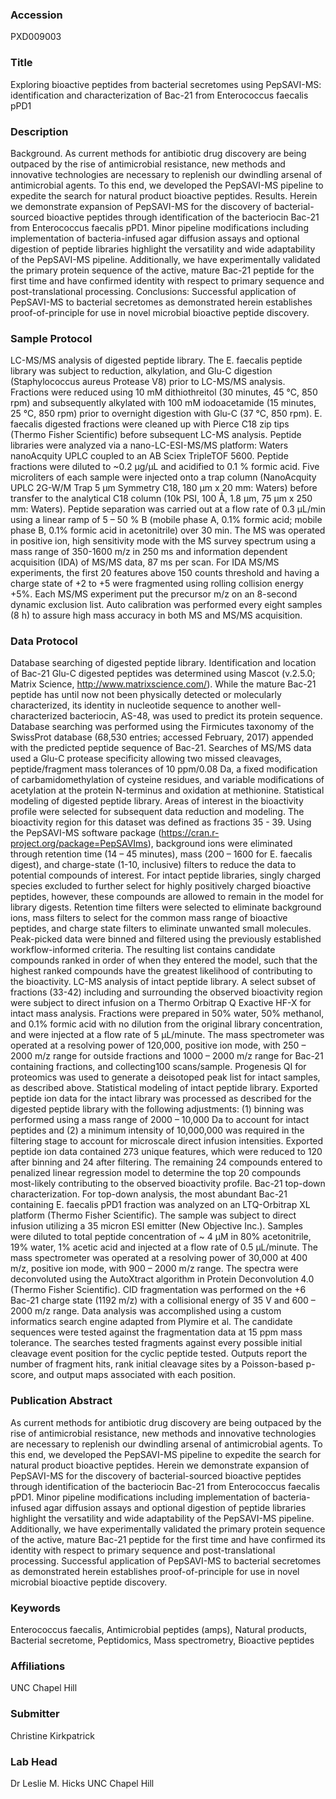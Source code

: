 ### Accession
PXD009003

### Title
Exploring bioactive peptides from bacterial secretomes using PepSAVI-MS: identification and characterization of Bac-21 from Enterococcus faecalis pPD1

### Description
Background. As current methods for antibiotic drug discovery are being outpaced by the rise of antimicrobial resistance, new methods and innovative technologies are necessary to replenish our dwindling arsenal of antimicrobial agents. To this end, we developed the PepSAVI-MS pipeline to expedite the search for natural product bioactive peptides.  Results. Herein we demonstrate expansion of PepSAVI-MS for the discovery of bacterial-sourced bioactive peptides through identification of the bacteriocin Bac-21 from Enterococcus faecalis pPD1. Minor pipeline modifications including implementation of bacteria-infused agar diffusion assays and optional digestion of peptide libraries highlight the versatility and wide adaptability of the PepSAVI-MS pipeline. Additionally, we have experimentally validated the primary protein sequence of the active, mature Bac-21 peptide for the first time and have confirmed identity with respect to primary sequence and post-translational processing. Conclusions: Successful application of PepSAVI-MS to bacterial secretomes as demonstrated herein establishes proof-of-principle for use in novel microbial bioactive peptide discovery.

### Sample Protocol
LC-MS/MS analysis of digested peptide library. The E. faecalis peptide library was subject to reduction, alkylation, and Glu-C digestion (Staphylococcus aureus Protease V8) prior to LC-MS/MS analysis. Fractions were reduced using 10 mM dithiothreitol (30 minutes, 45 °C, 850 rpm) and subsequently alkylated with 100 mM iodoacetamide (15 minutes, 25 °C, 850 rpm) prior to overnight digestion with Glu-C (37 °C, 850 rpm). E. faecalis digested fractions were cleaned up with Pierce C18 zip tips (Thermo Fisher Scientific) before subsequent LC-MS analysis. Peptide libraries were analyzed via a nano-LC-ESI-MS/MS platform: Waters nanoAcquity UPLC coupled to an AB Sciex TripleTOF 5600. Peptide fractions were diluted to ~0.2 μg/μL and acidified to 0.1 % formic acid.  Five microliters of each sample were injected onto a trap column (NanoAcquity UPLC 2G-W/M Trap 5 μm Symmetry C18, 180 μm x 20 mm: Waters) before transfer to the analytical C18 column (10k PSI, 100 Å, 1.8 μm, 75 μm x 250 mm: Waters). Peptide separation was carried out at a flow rate of 0.3 μL/min using a linear ramp of 5 – 50 % B (mobile phase A, 0.1% formic acid; mobile phase B, 0.1% formic acid in acetonitrile) over 30 min. The MS was operated in positive ion, high sensitivity mode with the MS survey spectrum using a mass range of 350-1600 m/z in 250 ms and information dependent acquisition (IDA) of MS/MS data, 87 ms per scan. For IDA MS/MS experiments, the first 20 features above 150 counts threshold and having a charge state of +2 to +5 were fragmented using rolling collision energy +5%. Each MS/MS experiment put the precursor m/z on an 8-second dynamic exclusion list. Auto calibration was performed every eight samples (8 h) to assure high mass accuracy in both MS and MS/MS acquisition.

### Data Protocol
Database searching of digested peptide library. Identification and location of Bac-21 Glu-C digested peptides was determined using Mascot (v.2.5.0; Matrix Science, http://www.matrixscience.com/). While the mature Bac-21 peptide has until now not been physically detected or molecularly characterized, its identity in nucleotide sequence to another well-characterized bacteriocin, AS-48, was used to predict its protein sequence. Database searching was performed using the Firmicutes taxonomy of the SwissProt database (68,530 entries; accessed February, 2017) appended with the predicted peptide sequence of Bac-21. Searches of MS/MS data used a Glu-C protease specificity allowing two missed cleavages, peptide/fragment mass tolerances of 10 ppm/0.08 Da, a fixed modification of carbamidomethylation of cysteine residues, and variable modifications of acetylation at the protein N-terminus and oxidation at methionine.  Statistical modeling of digested peptide library. Areas of interest in the bioactivity profile were selected for subsequent data reduction and modeling. The bioactivity region for this dataset was defined as fractions 35 - 39. Using the PepSAVI-MS software package (https://cran.r-project.org/package=PepSAVIms), background ions were eliminated through retention time (14 – 45 minutes), mass (200 – 1600 for E. faecalis digest), and charge-state (1-10, inclusive) filters to reduce the data to potential compounds of interest. For intact peptide libraries, singly charged species excluded to further select for highly positively charged bioactive peptides, however, these compounds are allowed to remain in the model for library digests. Retention time filters were selected to eliminate background ions, mass filters to select for the common mass range of bioactive peptides, and charge state filters to eliminate unwanted small molecules. Peak-picked data were binned and filtered using the previously established workflow-informed criteria. The resulting list contains candidate compounds ranked in order of when they entered the model, such that the highest ranked compounds have the greatest likelihood of contributing to the bioactivity. LC-MS analysis of intact peptide library. A select subset of fractions (33-42) including and surrounding the observed bioactivity region were subject to direct infusion on a Thermo Orbitrap Q Exactive HF-X for intact mass analysis.  Fractions were prepared in 50% water, 50% methanol, and 0.1% formic acid with no dilution from the original library concentration, and were injected at a flow rate of 5 μL/minute. The mass spectrometer was operated at a resolving power of 120,000, positive ion mode, with 250 – 2000 m/z range for outside fractions and 1000 – 2000 m/z range for Bac-21 containing fractions, and collecting100 scans/sample. Progenesis QI for proteomics was used to generate a deisotoped peak list for intact samples, as described above.  Statistical modeling of intact peptide library. Exported peptide ion data for the intact library was processed as described for the digested peptide library with the following adjustments: (1) binning was performed using a mass range of 2000 – 10,000 Da to account for intact peptides and (2) a minimum intensity of 10,000,000 was required in the filtering stage to account for microscale direct infusion intensities. Exported peptide ion data contained 273 unique features, which were reduced to 120 after binning and 24 after filtering. The remaining 24 compounds entered to penalized linear regression model to determine the top 20 compounds most-likely contributing to the observed bioactivity profile. Bac-21 top-down characterization. For top-down analysis, the most abundant Bac-21 containing E. faecalis pPD1 fraction was analyzed on an LTQ-Orbitrap XL platform (Thermo Fisher Scientific). The sample was subject to direct infusion utilizing a 35 micron ESI emitter (New Objective Inc.). Samples were diluted to total peptide concentration of ~ 4 μM in 80% acetonitrile, 19% water, 1% acetic acid and injected at a flow rate of 0.5 μL/minute. The mass spectrometer was operated at a resolving power of 30,000 at 400 m/z, positive ion mode, with 900 – 2000 m/z range. The spectra were deconvoluted using the AutoXtract algorithm in Protein Deconvolution 4.0 (Thermo Fisher Scientific). CID fragmentation was performed on the +6 Bac-21 charge state (1192 m/z) with a collisional energy of 35 V and 600 – 2000 m/z range. Data analysis was accomplished using a custom informatics search engine adapted from Plymire et al. The candidate sequences were tested against the fragmentation data at 15 ppm mass tolerance. The searches tested fragments against every possible initial cleavage event position for the cyclic peptide tested. Outputs report the number of fragment hits, rank initial cleavage sites by a Poisson-based p-score, and output maps associated with each position.

### Publication Abstract
As current methods for antibiotic drug discovery are being outpaced by the rise of antimicrobial resistance, new methods and innovative technologies are necessary to replenish our dwindling arsenal of antimicrobial agents. To this end, we developed the PepSAVI-MS pipeline to expedite the search for natural product bioactive peptides. Herein we demonstrate expansion of PepSAVI-MS for the discovery of bacterial-sourced bioactive peptides through identification of the bacteriocin Bac-21 from Enterococcus faecalis pPD1. Minor pipeline modifications including implementation of bacteria-infused agar diffusion assays and optional digestion of peptide libraries highlight the versatility and wide adaptability of the PepSAVI-MS pipeline. Additionally, we have experimentally validated the primary protein sequence of the active, mature Bac-21 peptide for the first time and have confirmed its identity with respect to primary sequence and post-translational processing. Successful application of PepSAVI-MS to bacterial secretomes as demonstrated herein establishes proof-of-principle for use in novel microbial bioactive peptide discovery.

### Keywords
Enterococcus faecalis, Antimicrobial peptides (amps), Natural products, Bacterial secretome, Peptidomics, Mass spectrometry, Bioactive peptides

### Affiliations
UNC Chapel Hill

### Submitter
Christine Kirkpatrick

### Lab Head
Dr Leslie M. Hicks
UNC Chapel Hill


